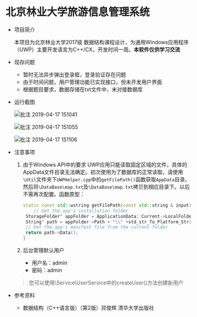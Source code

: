 # 北京林业大学旅游信息管理系统

* 项目简介

  本项目为北京林业大学2017级 数据结构课程设计，为通用Windows应用程序（UWP）主要开发语言为C++/CX，开发时间一周。**本软件仅供学习交流**

* 现存问题

  * 暂时无法异步弹出登录框，登录验证存在问题
  * 由于时间问题，用户管理功能已实现接口，但未开发用户界面
  * 根据题目要求，数据存储在txt文件中，未对接数据库

* 运行截图

  ![批注 2019-04-17 151041](https://ws2.sinaimg.cn/large/006tNc79ly1g25nfbfsa4j317o0u0aij.jpg)

  ![批注 2019-04-17 151055](https://ws4.sinaimg.cn/large/006tNc79ly1g25nfaysoyj317o0u0n1r.jpg)

  ![批注 2019-04-17 151106](https://ws2.sinaimg.cn/large/006tNc79ly1g25nfa1zwxj317o0u048s.jpg)

* 注意事项

    1. 由于Windows API中的要求 UWP应用只能读取固定区域的文件，具体的AppData文件目录无法确定。初次使用为了数据库的正常读取，请使用`\Util`文件夹下`UWPHelper.cpp`中的`getFilePath()`函数获取`AppData`目录，然后将`\DataBase\map.txt`及`\DataBase\map.txt`拷贝到相应目录下。以后不需再次配置。函数原型：

       ```c++
       static const std::wstring getFilePath(const std::string & input) {
           // Get the app's installation folder
        StorageFolder^ appFolder = ApplicationData::Current->LocalFolder;
        String^ path = appFolder->Path + "\\" +std_str_To_Platform_Str(input);
        // Get the app's manifest file from the current folder
        return path->Data();
       }
       ```

    2. 后台管理默认用户
       * 用户名：admin
       * 密码：admin
    > 您可以使用\Service\UserService中的createUser()方法创建新用户

* 参考资料

  * 数据结构（C++语言版）（第2版）邓俊辉 清华大学出版社